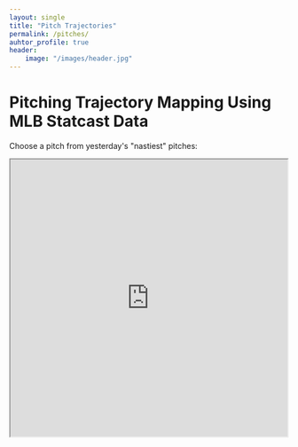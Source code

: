 ```yaml
---
layout: single
title: "Pitch Trajectories"
permalink: /pitches/
auhtor_profile: true 
header:
	image: "/images/header.jpg"
---
```

# Pitching Trajectory Mapping Using MLB Statcast Data

Choose a pitch from yesterday's "nastiest" pitches: 
<iframe id="pitcherlist"
    title="Pitcher List Nastiest Pitches"
    width="500"
    height="500"
    src="https://www.pitcherlist.com/walker-buehlers-two-seam-fastball-and-the-nastiest-pitches-from-7-16/">
</iframe>





